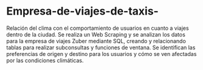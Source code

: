 # Empresa-de-viajes-de-taxis-
Relación del clima con el comportamiento de usuarios en cuanto a viajes dentro de la ciudad.
Se realiza un Web Scraping y se analizan los datos para la empresa de viajes Zuber mediante SQL, creando y relacionando tablas para realizar subconsultas y funciones de ventana. Se identifican las preferencias de origen y destino para los usuarios y cómo se ven afectadas por las condiciones climáticas.
